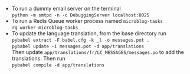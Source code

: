 * To run a dummy email server on the terminal  
`python -m smtpd -n -c DebuggingServer localhost:8025`
* To run a Redis Queue worker process named `microblog-tasks`  
`rq worker microblog-tasks`
* To update the language translation, from the base directory run  
`pybabel extract -F babel.cfg -k _l -o messages.pot .`  
`pybabel update -i messages.pot -d app/translations`  
Then update `app/translations/fr/LC_MESSAGES/messages.po` to add the translations. Then run  
`pybabel compile -d app/translations`